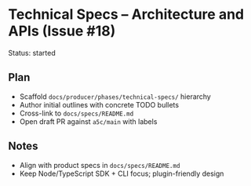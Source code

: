 # Technical Specs – Architecture and APIs (Issue #18)

Status: started

## Plan
- Scaffold `docs/producer/phases/technical-specs/` hierarchy
- Author initial outlines with concrete TODO bullets
- Cross-link to `docs/specs/README.md`
- Open draft PR against `a5c/main` with labels

## Notes
- Align with product specs in `docs/specs/README.md`
- Keep Node/TypeScript SDK + CLI focus; plugin-friendly design
